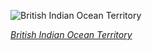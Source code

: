 
![British Indian Ocean Territory](https://www.gstatic.com/prettyearth/assets/full/5612.jpg)

*[British Indian Ocean Territory](https://www.google.com/maps/@-7.394812,72.43615,15z/data=!3m1!1e3)*
